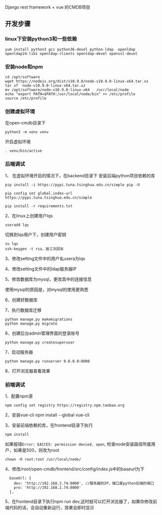 Django rest framework + vue 的CMDB项目

## 开发步骤

### linux下安装python3和一些依赖
```
yum install python3 gcc python36-devel python-ldap  openldap openldap24-libs openldap-clients openldap-devel openssl-devel
```

### 安装node和npm
```
cd /opt/software
wget https://nodejs.org/dist/v10.9.0/node-v10.9.0-linux-x64.tar.xz 
tar xf  node-v10.9.0-linux-x64.tar.xz
mv /opt/software/node-v10.9.0-linux-x64   /usr/local/node
echo "export PATH=$PATH:/usr/local/node/bin" >> /etc/profile
source /etc/profile
```

### 创建虚拟环境
在open-cmdb目录下
```
python3 -m venv venv
```
开启虚拟环境
```
. venv/bin/active
```

### 后端调试

1、 在虚拟环境开启的情况下，在backend目录下 安装后端python项目依赖的库
```
pip install -i https://pypi.tuna.tsinghua.edu.cn/simple pip -U

pip config set global.index-url https://pypi.tuna.tsinghua.edu.cn/simple

pip install -r requirements.txt
```
2、在linux上创建用户lqs
```
useradd lqs
```
切换到lqs用户下，创建用户密钥
```
su lqs
ssh-keygen -t rsa，按三次回车
```

3、修改setting文件中的用户名usera为lqs

4、修改setting文件中的ldap服务器IP

5、修改数据库为mysql，更改其中的连接信息

使用mysql的原因是，对mysql的使用更熟悉

6、创建好数据库

7、执行数据库迁移
```
python manage.py makemigrations
python manage.py migrate
```
6、创建后台admin管理界面的登录账号
```
python manage.py createsuperuser
```
7、启动服务器
```
python manage.py runserver 0.0.0.0:8000
```
8、打开浏览器查看效果

### 前端调试
1、配置npm源
```
npm config set registry https://registry.npm.taobao.org
```
2、安装vue-cli
npm install --global vue-cli

3、安装前端依赖的库，在frontend目录下执行
```
npm install 
```
如果报错`Error: EACCES: permission denied, open`,
检查node安装路径所属用户，如果是500，则改为root
```
chown -R root:root /usr/local/node/
```
4、修改/root/open-cmdb/frontend/src/config/index.js中的baseurl为下
```
  baseUrl: {
    dev: 'http://192.168.2.74:8000', //服务器的IP，端口是python后端的端口
    pro: 'http://192.168.2.74:8000'
  },
```
5、在frontend目录下执行npm run dev,这时就可以打开浏览器了，如果你修改前端代码的话，会自动重新运行，效果会即时显示




